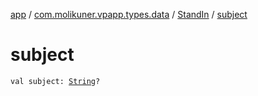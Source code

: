 [app](../../index.md) / [com.molikuner.vpapp.types.data](../index.md) / [StandIn](index.md) / [subject](./subject.md)

# subject

`val subject: `[`String`](https://kotlinlang.org/api/latest/jvm/stdlib/kotlin/-string/index.html)`?`